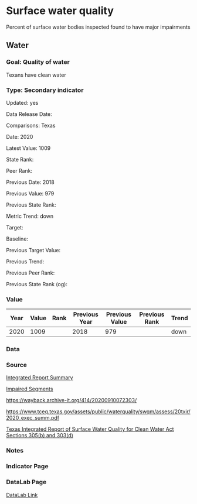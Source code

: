 # Surface water quality

Percent of surface water bodies inspected found to have major impairments

## Water

### Goal: Quality of water

Texans have clean water

### Type: Secondary indicator

Updated: yes

Data Release Date: 

Comparisons: Texas

Date: 2020

Latest Value: 1009 

State Rank: 

Peer Rank: 

Previous Date: 2018

Previous Value: 979

Previous State Rank: 

Metric Trend: down

Target: 

Baseline: 

Previous Target Value: 

Previous Trend: 

Previous Peer Rank: 

Previous State Rank (og): 

### Value

| Year      |  Value      | Rank        | Previous Year | Previous Value | Previous Rank | Trend | 
| ----------- | ----------- | ----------- | ----------- | ----------- | ----------- | -----------|
|   2020      |    1009     |             |   2018     |    979     |             |   down     |

### Data

### Source

[Integrated Report Summary](https://wayback.archive-it.org/414/20200910072303/https://www.tceq.texas.gov/assets/public/waterquality/swqm/assess/20txir/2020_exec_summ.pdf)

[Impaired Segments](https://tceq.maps.arcgis.com/apps/webappviewer/index.html?id=b0ab6bac411a49189106064b70bbe778)

https://wayback.archive-it.org/414/20200910072303/

https://www.tceq.texas.gov/assets/public/waterquality/swqm/assess/20txir/2020_exec_summ.pdf

[Texas Integrated Report of Surface Water Quality for Clean Water Act Sections 305(b) and 303(d)](https://www.tceq.texas.gov/waterquality/assessment)

### Notes


### Indicator Page


### DataLab Page

[DataLab Link](https://datalab.texas2036.org/yqjnelg/texas-integrated-report-for-clean-water-act?location=1024720&indicator=1000010&type=1000120&media=1000100&accesskey=qifpssb)
